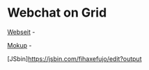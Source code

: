 # Webchat on Grid

[Webseit](https://st-ton.github.io/FE_HOME/7-2109/index.html) -

[Mokup](https://st-ton.github.io/FE_HOME/7-2109/maket.webp) -

[JSbin]https://jsbin.com/fihaxefujo/edit?output
